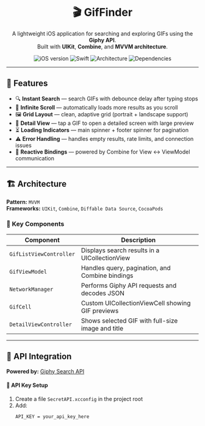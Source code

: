 <h1 align="center">🎬 GifFinder</h1>

<p align="center">
A lightweight iOS application for searching and exploring GIFs using the <b>Giphy API</b>.<br>
Built with <b>UIKit</b>, <b>Combine</b>, and <b>MVVM architecture</b>.
</p>

<p align="center">
  <img src="https://img.shields.io/badge/iOS-16.0%2B-blue" alt="iOS version">
  <img src="https://img.shields.io/badge/Swift-5.9-orange" alt="Swift">
  <img src="https://img.shields.io/badge/Architecture-MVVM-green" alt="Architecture">
  <img src="https://img.shields.io/badge/Dependencies-CocoaPods-red" alt="Dependencies">
</p>

---

## 🚀 Features

- 🔍 **Instant Search** — search GIFs with debounce delay after typing stops  
- 📜 **Infinite Scroll** — automatically loads more results as you scroll  
- 🖼️ **Grid Layout** — clean, adaptive grid (portrait + landscape support)  
- 💬 **Detail View** — tap a GIF to open a detailed screen with large preview  
- ⏳ **Loading Indicators** — main spinner + footer spinner for pagination  
- ⚠️ **Error Handling** — handles empty results, rate limits, and connection issues  
- 🧠 **Reactive Bindings** — powered by Combine for View ↔ ViewModel communication  

---

## 🏗️ Architecture

**Pattern:** `MVVM`  
**Frameworks:** `UIKit`, `Combine`, `Diffable Data Source`, `CocoaPods`

### 🧩 Key Components
| Component | Description |
|------------|-------------|
| `GifListViewController` | Displays search results in a UICollectionView |
| `GifViewModel` | Handles query, pagination, and Combine bindings |
| `NetworkManager` | Performs Giphy API requests and decodes JSON |
| `GifCell` | Custom UICollectionViewCell showing GIF previews |
| `DetailViewController` | Shows selected GIF with full-size image and title |

---

## 🔌 API Integration

**Powered by:** [Giphy Search API](https://developers.giphy.com/docs/api/)

#### 🔑 API Key Setup
1. Create a file `SecretAPI.xcconfig` in the project root  
2. Add:
   ```text
   API_KEY = your_api_key_here
